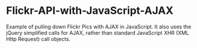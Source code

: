 Flickr-API-with-JavaScript-AJAX
===============================

Example of pulling down Flickr Pics with AJAX in JavaScript. It also uses the jQuery simplified calls for AJAX, rather than standard JavaScript XHR (XML Http Request) call objects.
